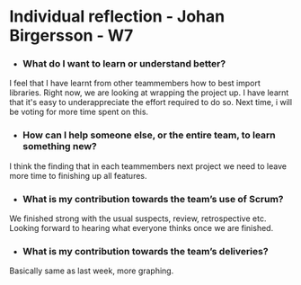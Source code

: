 # Individual reflection - Johan Birgersson - W7

- ### What do I want to learn or understand better?
I feel that I have learnt from other teammembers how to best import libraries. Right now, we are looking at wrapping the project up. I have learnt that it's easy to underappreciate the effort required to do so. Next time, i will be voting for more time spent on this.

- ### How can I help someone else, or the entire team, to learn something new?

I think the finding that in each teammembers next project we need to leave more time to finishing up all features.

- ### What is my contribution towards the team’s use of Scrum?

We finished strong with the usual suspects, review, retrospective etc. Looking forward to hearing what everyone thinks once we are finished.

- ### What is my contribution towards the team’s deliveries?

Basically same as last week, more graphing.
